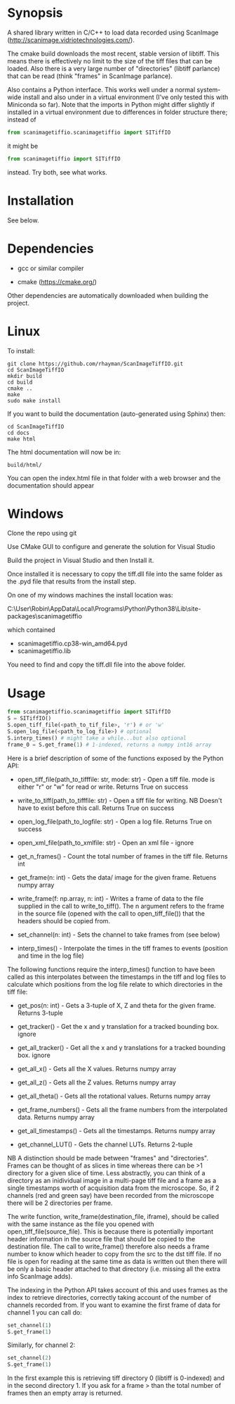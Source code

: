 Synopsis
========

A shared library written in C/C++ to load data recorded using ScanImage (http://scanimage.vidriotechnologies.com/).

The cmake build downloads the most recent, stable version of libtiff. This means there is effectively no limit to the size of the tiff files that can be loaded. Also there is a very large number of "directories" (libtiff parlance) that can be read (think "frames" in ScanImage parlance). 

Also contains a Python interface. This works well under a normal system-wide install and also under in a virtual environment (I've only tested this with Miniconda so far). Note that the imports in Python might differ slightly if installed in a virtual environment due to differences in folder structure there; instead of 

```python
from scanimagetiffio.scanimagetiffio import SITiffIO
```

it might be


```python
from scanimagetiffio import SITiffIO
```

instead. Try both, see what works.


Installation
============

See below.

Dependencies
============

- gcc or similar compiler

- cmake (https://cmake.org/)

Other dependencies are automatically downloaded when building the project.

Linux
=====

To install:

```shell
git clone https://github.com/rhayman/ScanImageTiffIO.git
cd ScanImageTiffIO
mkdir build
cd build
cmake ..
make
sudo make install
```

If you want to build the documentation (auto-generated using Sphinx) then:

```shell
cd ScanImageTiffIO
cd docs
make html
```

The html documentation will now be in:

```shell
build/html/
```

You can open the index.html file in that folder with a web browser and the documentation should appear

Windows 
=======

Clone the repo using git

Use CMake GUI to configure and generate the solution for Visual Studio

Build the project in Visual Studio and then Install it.

Once installed it is necessary to copy the tiff.dll file into the same folder as the 
.pyd file that results from the install step.

On one of my windows machines the install location was:

C:\User\Robin\AppData\Local\Programs\Python\Python38\Lib\site-packages\scanimagetiffio

which contained

* scanimagetiffio.cp38-win_amd64.pyd
* scanimagetiffio.lib

You need to find and copy the tiff.dll file into the above folder.

Usage
=====

```python
from scanimagetiffio.scanimagetiffio import SITiffIO
S = SITiffIO()
S.open_tiff_file(<path_to_tif_file>, 'r') # or 'w'
S.open_log_file(<path_to_log_file>) # optional
S.interp_times() # might take a while...but also optional
frame_0 = S.get_frame(1) # 1-indexed, returns a numpy int16 array
```

Here is a brief description of some of the functions exposed by the Python API:

* open_tiff_file(path_to_tifffile: str, mode: str) - Open a tiff file. mode is either "r" or "w" for read or write. Returns True on success

* write_to_tiff(path_to_tifffile: str) - Open a tiff file for writing. NB Doesn't have to exist before this call. Returns True on success

* open_log_file(path_to_logfile: str) - Open a log file. Returns True on success

* open_xml_file(path_to_xmlfile: str) - Open an xml file - ignore

* get_n_frames() - Count the total number of frames in the tiff file. Returns int

* get_frame(n: int) - Gets the data/ image for the given frame. Retuens numpy array

* write_frame(f: np.array, n: int) - Writes a frame of data to the file supplied in the call to write_to_tiff(). The n argument refers to the frame in the source file (opened with the call to open_tiff_file()) that the headers should be copied from.

* set_channel(n: int) - Sets the channel to take frames from (see below)

* interp_times() - Interpolate the times in the tiff frames to events (position and time in the log file)

The following functions require the interp_times() function to have been called as this interpolates between the timestamps in the tiff and log files to calculate which positions from the log file relate to which directories in the tiff file:

* get_pos(n: int) - Gets a 3-tuple of X, Z and theta for the given frame. Returns 3-tuple

* get_tracker() - Get the x and y translation for a tracked bounding box. ignore

* get_all_tracker() - Get all the x and y translations for a tracked bounding box. ignore

* get_all_x() - Gets all the X values. Returns numpy array

* get_all_z() - Gets all the Z values. Returns numpy array

* get_all_theta() - Gets all the rotational values. Returns numpy array

* get_frame_numbers() - Gets all the frame numbers from the interpolated data. Returns numpy array

* get_all_timestamps() - Gets all the timestamps. Returns numpy array

* get_channel_LUT() - Gets the channel LUTs. Returns 2-tuple

NB A distinction should be made between "frames" and "directories". Frames can be thought of as slices in time whereas there can be >1 directory for a given slice of time. Less abstractly, you can think of a directory as an inidividual image in a multi-page tiff file and a frame as a single timestamps worth of acquisition data from the microscope. So, if 2 channels (red and green say) have been recorded from the microscope there will be 2 directories per frame.

The write function, write_frame(destination_file, iframe), should be called with the same instance as the file you opened with open_tiff_file(source_file). This is because there is potentially important header information in the source file that should be copied to the destination file. The call to write_frame() therefore also needs a frame number to know which header to copy from the src to the dst tiff file. If no file is open for reading at the same time as data is written out then there will be only a basic header attached to that directory (i.e. missing all the extra info ScanImage adds).

The indexing in the Python API takes account of this and uses frames as the index to retrieve directories, correctly taking account of the number of channels recorded from. If you want to examine the first frame of data for channel 1 you can call do:

```python
set_channel(1)
S.get_frame(1)
```

Similarly, for channel 2:

```python
set_channel(2)
S.get_frame(1)
```

In the first example this is retrieving tiff directory 0 (libtiff is 0-indexed) and in the second directory 1. If you ask for a frame > than the total number of frames then an empty array is returned.
